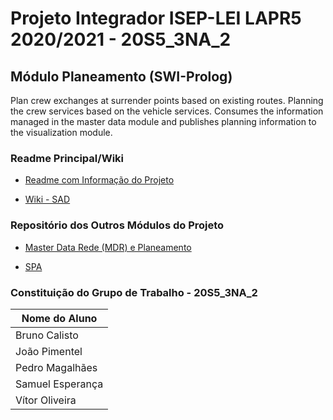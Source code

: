 # Projeto Integrador ISEP-LEI LAPR5 2020/2021 - 20S5_3NA_2

## **Módulo Planeamento (SWI-Prolog)**

Plan crew exchanges at surrender points based on existing routes. Planning the crew services based on the vehicle services. Consumes the information managed in the master data module and publishes planning information to the visualization module.

### Readme Principal/Wiki

* [Readme com Informação do Projeto](../README.md)

* [Wiki - SAD](../../Project_Wiki/Home.md)

### Repositório dos Outros Módulos do Projeto

* [Master Data Rede (MDR) e Planeamento](../../Project_MDR/)

* [SPA](../../Project_SPA/)

### Constituição do Grupo de Trabalho - 20S5_3NA_2

| Nome do Aluno		|
|-------------------|
| Bruno Calisto     |
| João Pimentel     |
| Pedro Magalhães   |
| Samuel Esperança  |
| Vítor Oliveira    |
